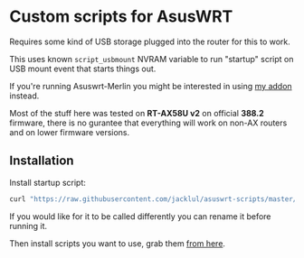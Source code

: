 # Custom scripts for AsusWRT

Requires some kind of USB storage plugged into the router for this to work.

This uses known `script_usbmount` NVRAM variable to run "startup" script on USB mount event that starts things out.

If you're running Asuswrt-Merlin you might be interested in using [my addon](Merlin/) instead.

Most of the stuff here was tested on **RT-AX58U v2** on official **388.2** firmware, there is no gurantee that everything will work on non-AX routers and on lower firmware versions.

## Installation

Install startup script:

```bash
curl "https://raw.githubusercontent.com/jacklul/asuswrt-scripts/master/startup.sh" -o /jffs/startup.sh && /bin/sh /jffs/startup.sh install
```

If you would like for it to be called differently you can rename it before running it.

Then install scripts you want to use, grab them [from here](scripts/).

